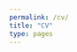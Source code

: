 ```yaml
---
permalink: /cv/
title: "CV"
type: pages
---
```


<object data="{{ site.url }}{{ site.baseurl }}/cv-github-feb22.pdf" width="1500" height="1000" type="application/pdf"></object>
